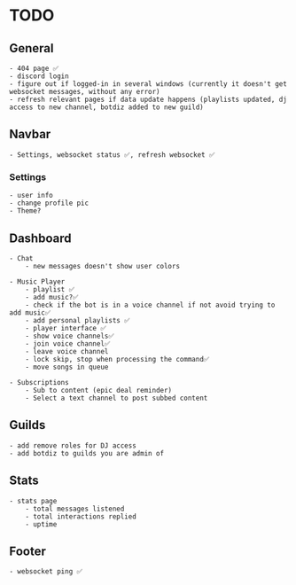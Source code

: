 # TODO

## General

    - 404 page ✅
    - discord login
    - figure out if logged-in in several windows (currently it doesn't get websocket messages, without any error)
    - refresh relevant pages if data update happens (playlists updated, dj access to new channel, botdiz added to new guild)

## Navbar
    - Settings, websocket status ✅, refresh websocket ✅
    
    
### Settings
    - user info
    - change profile pic
    - Theme?


## Dashboard

    - Chat
        - new messages doesn't show user colors

    - Music Player
        - playlist ✅
        - add music?✅
        - check if the bot is in a voice channel if not avoid trying to add music✅
        - add personal playlists ✅
        - player interface ✅
        - show voice channels✅
        - join voice channel✅
        - leave voice channel
        - lock skip, stop when processing the command✅
        - move songs in queue
        
    - Subscriptions
        - Sub to content (epic deal reminder)
        - Select a text channel to post subbed content  

## Guilds
    - add remove roles for DJ access
    - add botdiz to guilds you are admin of

## Stats

    - stats page
        - total messages listened
        - total interactions replied
        - uptime

## Footer

    - websocket ping ✅

